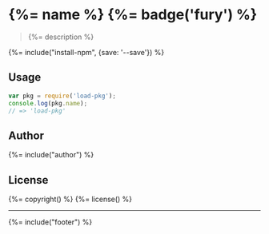 # {%= name %} {%= badge('fury') %}

> {%= description %}

{%= include("install-npm", {save: '--save'}) %}

## Usage

```js
var pkg = require('load-pkg');
console.log(pkg.name);
// => 'load-pkg'
```

## Author
{%= include("author") %}

## License
{%= copyright() %}
{%= license() %}

***

{%= include("footer") %}
